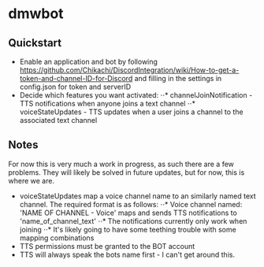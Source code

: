 # dmwbot

## Quickstart
* Enable an application and bot by following https://github.com/Chikachi/DiscordIntegration/wiki/How-to-get-a-token-and-channel-ID-for-Discord and filling in the settings in config.json for token and serverID
* Decide which features you want activated:
⋅⋅* channelJoinNotification - TTS notifications when anyone joins a text channel
⋅⋅* voiceStateUpdates - TTS updates when a user joins a channel to the associated text channel

## Notes
For now this is very much a work in progress, as such there are a few problems. They will likely be solved in future updates, but for now, this is where we are.
* voiceStateUpdates map a voice channel name to an similarly named text channel. The required format is as follows:
⋅⋅* Voice channel named: 'NAME OF CHANNEL - Voice' maps and sends TTS notifications to 'name_of_channel_text'
⋅⋅* The notifications currently only work when joining
⋅⋅* It's likely going to have some teething trouble with some mapping combinations
* TTS permissions must be granted to the BOT account
* TTS will always speak the bots name first - I can't get around this.
